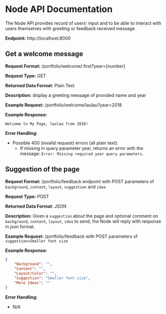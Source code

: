 # Node API Documentation
The Node API provides record of users' input and to be able to interact with users themselves with
greeting or feedback received message

**Endpoint:** http://localhost:8000

## Get a welcome message
**Request Format:** /portfolio/welcome/:first?year={number}

**Request Type:** GET

**Returned Data Format**: Plain Text

**Description:** display a greeting message of provided name and year

**Example Request:** /portfolio/welcome/laulau?year=2018

**Example Response:**
```
Welcome to My Page, laulau from 2018!
```

**Error Handling:**
- Possible 400 (invalid request) errors (all plain text):
  - If missing in query parameter year, returns an error with the message: `Error: Missing required year query parameters.`

## Suggestion of the page
**Request Format:** /portfolio/feedback endpoint with POST parameters of `background`, `content`, `layout`, `suggestion` and `idea`

**Request Type:** POST

**Returned Data Format**: JSON

**Description:** Given a `suggestion` about the page and optional comment on `background`, `content`, `layout`, `idea` to send, the Node will reply with response in json format.

**Example Request:** /portfolio/feedback with POST parameters of `suggestion=Smaller font size`

**Example Response:**
```json
{
    "Background": "",
    "Content": "",
    "Layout/Color": "",
    "Suggestion": "Smaller font size",
    "More Ideas": ""
}
```

**Error Handling:**
- N/A
